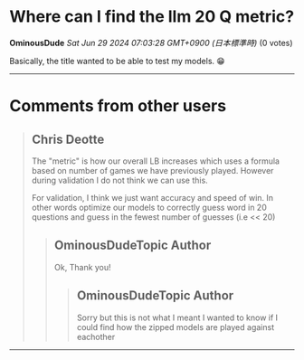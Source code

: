 # Where can I find the llm 20 Q metric?

**OminousDude** *Sat Jun 29 2024 07:03:28 GMT+0900 (日本標準時)* (0 votes)

Basically, the title wanted to be able to test my models. 😁



---

 # Comments from other users

> ## Chris Deotte
> 
> The "metric" is how our overall LB increases which uses a formula based on number of games we have previously played. However during validation I do not think we can use this.
> 
> For validation, I think we just want accuracy and speed of win. In other words optimize our models to correctly guess word in 20 questions and guess in the fewest number of guesses (i.e << 20)
> 
> 
> 
> > ## OminousDudeTopic Author
> > 
> > Ok, Thank you!
> > 
> > 
> > 
> > > ## OminousDudeTopic Author
> > > 
> > > Sorry but this is not what I meant I wanted to know if I could find how the zipped models are played against eachother
> > > 
> > > 
> > > 


---

